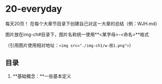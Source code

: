 # 20-everyday
每天20页！
在每个大章节目录下创建自己对这一大章的总结（例：WJH.md）

图片放在img-ch#目录下，图片名称统一使用**<某字母>-<命名>**格式

（引用图片使用相对地址：`<img src="./img-ch1/w-图1.png">`）

## 目录
1. **基础概念：**一些基本定义

